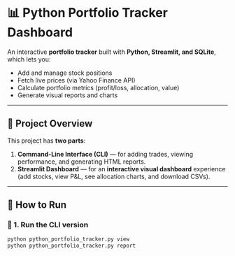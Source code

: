 # 📊 Python Portfolio Tracker Dashboard

An interactive **portfolio tracker** built with **Python, Streamlit, and SQLite**, which lets you:
- Add and manage stock positions  
- Fetch live prices (via Yahoo Finance API)  
- Calculate portfolio metrics (profit/loss, allocation, value)  
- Generate visual reports and charts  

---

## 🧠 Project Overview

This project has **two parts**:
1. **Command-Line Interface (CLI)** — for adding trades, viewing performance, and generating HTML reports.
2. **Streamlit Dashboard** — for an **interactive visual dashboard** experience (add stocks, view P&L, see allocation charts, and download CSVs).

---

## 🚀 How to Run

### 🔹 1. Run the CLI version
```bash
python python_portfolio_tracker.py view
python python_portfolio_tracker.py report

